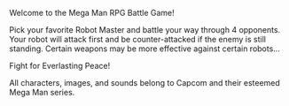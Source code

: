 Welcome to the Mega Man RPG Battle Game!

Pick your favorite Robot Master and battle your way through 4 opponents. Your robot will attack first and be counter-attacked if the enemy is still standing. Certain weapons may be more effective against certain robots...

Fight for Everlasting Peace!

All characters, images, and sounds belong to Capcom and their esteemed Mega Man series.